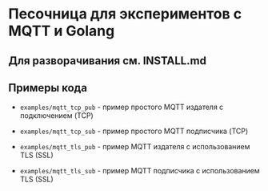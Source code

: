 Песочница для экспериментов с MQTT и Golang
===========================================

## Для разворачивания см. INSTALL.md

## Примеры кода

 * `examples/mqtt_tcp_pub` - пример простого MQTT издателя с подключением (TCP)

 * `examples/mqtt_tcp_sub` - пример простого MQTT подписчика (TCP)

 * `examples/mqtt_tls_pub` - пример MQTT издателя с использованием TLS (SSL)

 * `examples/mqtt_tls_sub` - пример MQTT подписчика с использованием TLS (SSL)

